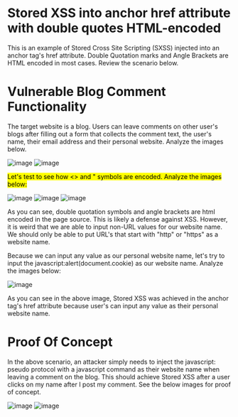 <h1>Stored XSS into anchor href attribute with double quotes HTML-encoded</h1>

This is an example of Stored Cross Site Scripting (SXSS) injected into an anchor tag's href attribute. Double Quotation marks and Angle Brackets are HTML encoded in most cases. Review the scenario below.

<h1>Vulnerable Blog Comment Functionality</h1>

The target website is a blog. Users can leave comments on other user's blogs after filling out a form that collects the comment text, the user's name, their email address and their personal website.
Analyze the images below.

![image](https://github.com/user-attachments/assets/fa56781f-b0ae-44f4-9e33-b48a3ac49a71)
![image](https://github.com/user-attachments/assets/7698eb43-79b0-4034-89dd-bf2cc8860de9)

<mark>Let's test to see how <> and " symbols are encoded. Analyze the images below:</mark>

![image](https://github.com/user-attachments/assets/7745cfcb-82b7-4f85-ab26-bbaaca534f9a)
![image](https://github.com/user-attachments/assets/81adee23-3d0c-4c5e-868e-67edf0ce6fb4)
![image](https://github.com/user-attachments/assets/cb5ccdff-6bd2-4b60-a6b1-8ad71f79437d)


As you can see, double quotation symbols and angle brackets are html encoded in the page source. This is likely a defense against XSS. However, it is weird that we are able to input non-URL values
for our website name. We should only be able to put URL's that start with "http" or "https" as a website name.

Because we can input any value as our personal website name, let's try to input the javascript:alert(document.cookie) as our website name. Analyze the images below:

![image](https://github.com/user-attachments/assets/c4c95381-8297-4782-a5f7-8ac3ab70be9f)

As you can see in the above image, Stored XSS was achieved in the anchor tag's href attribute because user's can input any value as their personal website name.

<h1>Proof Of Concept</h1>

In the above scenario, an attacker simply needs to inject the javascript: pseudo protocol with a javascript command as their website name when leaving a comment on the blog. This should achieve Stored XSS after a user clicks on my name after I post my comment. See the below images for proof of concept.

![image](https://github.com/user-attachments/assets/bdce3077-5d80-4334-af09-4954573fbf0e)
![image](https://github.com/user-attachments/assets/2c318daf-fc91-44a8-96b7-769499a30938)







